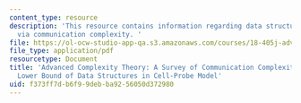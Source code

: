 ```yaml
---
content_type: resource
description: 'This resource contains information regarding data structure lower bounds
  via communication complexity. '
file: https://ol-ocw-studio-app-qa.s3.amazonaws.com/courses/18-405j-advanced-complexity-theory-spring-2016/f373ff7db6f99debba9256050d372980_MIT18_405JS16_Data_Struc.pdf
file_type: application/pdf
resourcetype: Document
title: 'Advanced Complexity Theory: A Survey of Communication Complexity for Proving
  Lower Bound of Data Structures in Cell-Probe Model'
uid: f373ff7d-b6f9-9deb-ba92-56050d372980
---
```

